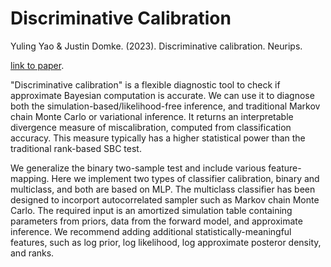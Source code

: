 # Discriminative Calibration

Yuling Yao & Justin Domke. (2023). Discriminative calibration. Neurips.

[link to paper](https://arxiv.org/abs/2305.14593). 


"Discriminative calibration" is a flexible diagnostic tool to check if approximate Bayesian computation is accurate. We can use it to diagnose both the simulation-based/likelihood-free inference, and traditional Markov chain Monte Carlo or variational inference. 
It returns an interpretable divergence measure of miscalibration, computed from classification accuracy. This measure typically has a higher statistical power than the traditional rank-based SBC test. 

We generalize the binary two-sample test and include various feature-mapping. Here we implement two types of classifier calibration, binary and multiclass, and both are based on MLP. The multiclass classifier has been designed to incorport autocorrelated sampler such as  Markov chain Monte Carlo.  The required input is an amortized simulation table containing parameters from priors, data from the forward model, and approximate inference. We recommend adding additional statistically-meaningful features, such as log prior, log likelihood, log approximate posteror density, and ranks. 


